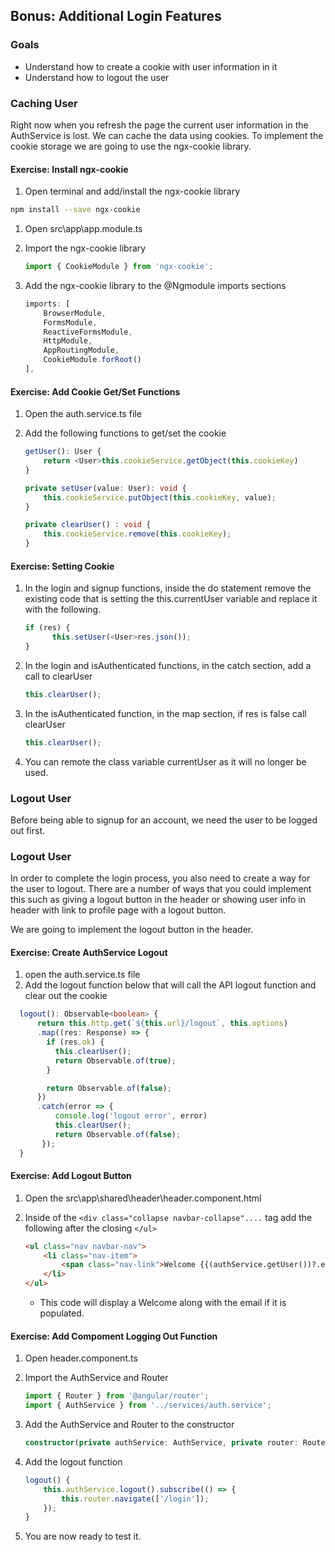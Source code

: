## Bonus: Additional Login Features


### Goals

* Understand how to create a cookie with user information in it
* Understand how to logout the user 

### Caching User

Right now when you refresh the page the current user information in the AuthService is lost.  We can cache the data using cookies.  To implement the cookie storage we are going to use the ngx-cookie library.

<h4 class="exercise-start">
  <b>Exercise</b>: Install ngx-cookie
</h4>

1. Open terminal and add/install the ngx-cookie library

  ```bash
  npm install --save ngx-cookie
  ```

1. Open src\app\app.module.ts
1. Import the ngx-cookie library

    ```TypeScript
    import { CookieModule } from 'ngx-cookie';
    ```

1. Add the ngx-cookie library to the @Ngmodule imports sections

    ```TypeScript
    imports: [
        BrowserModule,
        FormsModule,
        ReactiveFormsModule,
        HttpModule,
        AppRoutingModule,
        CookieModule.forRoot()
    ],
    ```
<div class="exercise-end"></div>

<h4 class="exercise-start">
    <b>Exercise</b>: Add Cookie Get/Set Functions 
</h4>

1. Open the auth.service.ts file
1. Add the following functions to get/set the cookie

    ```TypeScript
    getUser(): User {
        return <User>this.cookieService.getObject(this.cookieKey)
    }

    private setUser(value: User): void {
        this.cookieService.putObject(this.cookieKey, value);
    }

    private clearUser() : void {
        this.cookieService.remove(this.cookieKey);
    }
    ```

<div class="exercise-end"></div>

<h4 class="exercise-start">
    <b>Exercise</b>: Setting Cookie
</h4>


1. In the login and signup functions, inside the do statement remove the existing code that is setting the this.currentUser variable and replace it with the following.  

    ```TypeScript
    if (res) {
          this.setUser(<User>res.json());
    }
    ```

1. In the login and isAuthenticated functions, in the catch section, add a call to clearUser 

    ```TypeScript
    this.clearUser();
    ```

1. In the isAuthenticated function, in the map section, if res is false call clearUser

    ```TypeScript
    this.clearUser();
    ```

1. You can remote the class variable currentUser as it will no longer be used.
    
<div class="exercise-end"></div>


### Logout User

Before being able to signup for an account, we need the user to be logged out first.

### Logout User

In order to complete the login process, you also need to create a way for the user to logout.  There are a number of ways that you could implement this such as giving a logout button in the header or showing user info in header with link to profile page with a logout button.

We are going to implement the logout button in the header.  

<h4 class="exercise-start">
    <b>Exercise</b>: Create AuthService Logout 
</h4>

1. open the auth.service.ts file
1. Add the logout function below that will call the API logout function and clear out the cookie

  ```TypeScript
    logout(): Observable<boolean> {
        return this.http.get(`${this.url}/logout`, this.options)
        .map((res: Response) => {
          if (res.ok) {
            this.clearUser();
            return Observable.of(true);
          }

          return Observable.of(false);
        })
        .catch(error => {
            console.log('logout error', error)
            this.clearUser();
            return Observable.of(false);
         });
    }
  ```

<h4 class="exercise-start">
    <b>Exercise</b>: Add Logout Button
</h4>

1. Open the src\app\shared\header\header.component.html
1. Inside of the `<div class="collapse navbar-collapse"....` tag add the following after the closing `</ul>`

    ```html
    <ul class="nav navbar-nav">
        <li class="nav-item">
            <span class="nav-link">Welcome {{(authService.getUser())?.email}}  <a [hidden]="!authService.getUser()" (click)="logout()"> | Logout</a></span>
        </li>
    </ul>
    ```

    * This code will display a Welcome along with the email if it is populated.  

<div class="exercise-end"></div>

<h4 class="exercise-start">
    <b>Exercise</b>: Add Compoment Logging Out Function
</h4>

1. Open header.component.ts
1. Import the AuthService and Router

    ```TypeScript
    import { Router } from '@angular/router';
    import { AuthService } from '../services/auth.service';
    ````

1. Add the AuthService and Router to the constructor

    ```TypeScript
    constructor(private authService: AuthService, private router: Router) { }
    ```

1. Add the logout function

    ```TypeScript
    logout() {
        this.authService.logout().subscribe(() => {
            this.router.navigate(['/login']);
        });
    }
    ```

1. You are now ready to test it.

<div class="exercise-end"></div>

